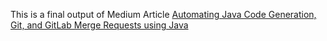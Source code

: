 This is a final output of Medium Article [Automating Java Code Generation, Git, and GitLab Merge Requests using Java](https://medium.com/@mayurengineer/automating-java-code-generation-git-and-gitlab-merge-requests-using-java-1e11f1a4bf45)

